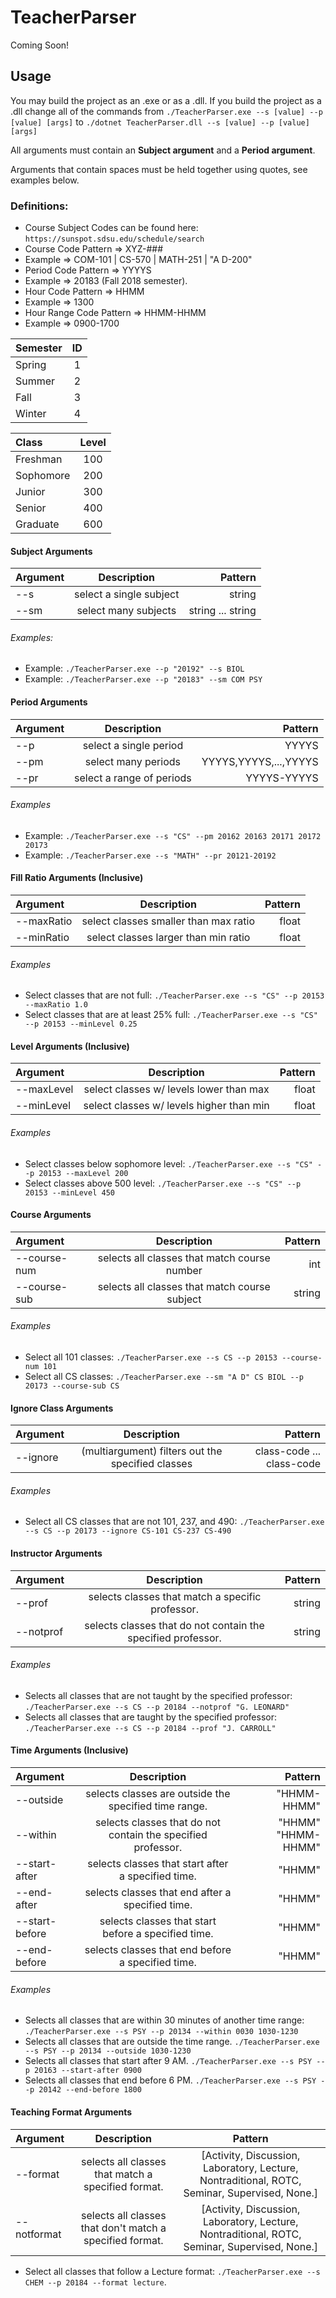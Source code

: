# TeacherParser
Coming Soon!
## Usage
You may build the project as an .exe or as a .dll. If you build the project as a .dll change all of the commands from `./TeacherParser.exe --s [value] --p [value] [args]` to `./dotnet TeacherParser.dll --s [value] --p [value] [args]` 

All arguments must contain an **Subject argument** and a **Period argument**.

Arguments that contain spaces must be held together using quotes, see examples below.

### Definitions:
- Course Subject Codes can be found here: `https://sunspot.sdsu.edu/schedule/search`
- Course Code Pattern => XYZ-###
- Example => COM-101 | CS-570 | MATH-251 | "A D-200"
- Period Code Pattern => YYYYS
- Example => 20183 (Fall 2018 semester).
- Hour Code Pattern => HHMM
- Example => 1300
- Hour Range Code Pattern => HHMM-HHMM
- Example => 0900-1700

| Semester   |      ID      | 
|:----------|:-------------:|
| Spring | 1 | 
| Summer | 2 |
| Fall | 3 |
| Winter | 4 |


| Class   |      Level      | 
|:----------|:-------------:|
| Freshman | 100 | 
| Sophomore | 200 |
| Junior | 300 |
| Senior | 400 |
| Graduate | 600 |

#### Subject Arguments
| Argument | Description | Pattern|
|:----------|:-------------:|------:|
| --s | select a single subject | string |
| --sm | select many subjects | string ... string |
###### Examples:
- Example: `./TeacherParser.exe --p "20192" --s BIOL`
- Example: `./TeacherParser.exe --p "20183" --sm COM PSY`

#### Period Arguments
| Argument   |      Description      |  Pattern |
|:----------|:-------------:|------:|
| --p | select a single period | YYYYS |
| --pm | select many periods | YYYYS,YYYYS,...,YYYYS |
| --pr | select a range of periods | YYYYS-YYYYS |

###### Examples
- Example: `./TeacherParser.exe --s "CS" --pm 20162 20163 20171 20172 20173`
- Example: `./TeacherParser.exe --s "MATH" --pr 20121-20192`

#### Fill Ratio Arguments (Inclusive)

| Argument   |      Description      |  Pattern |
|:----------|:-------------:|------:|
| --maxRatio | select classes smaller than max ratio | float |
| --minRatio | select classes larger than min ratio | float |
###### Examples
- Select classes that are not full: `./TeacherParser.exe --s "CS" --p 20153 --maxRatio 1.0` 
- Select classes that are at least 25% full: `./TeacherParser.exe --s "CS" --p 20153 --minLevel 0.25`

#### Level Arguments (Inclusive)

| Argument   |      Description      |  Pattern |
|:----------|:-------------:|------:|
| --maxLevel | select classes w/ levels lower than max | float |
| --minLevel | select classes w/ levels higher than min | float |
###### Examples
- Select classes below sophomore level: `./TeacherParser.exe --s "CS" --p 20153 --maxLevel 200`
- Select classes above 500 level: `./TeacherParser.exe --s "CS" --p 20153 --minLevel 450`

#### Course Arguments
| Argument | Description | Pattern |
|:---------|:----------------:|----------:|
|--course-num| selects all classes that match course number | int |
|--course-sub| selects all classes that match course subject | string |

###### Examples
- Select all 101 classes: `./TeacherParser.exe --s CS --p 20153 --course-num 101`
- Select all CS classes: `./TeacherParser.exe --sm "A D" CS BIOL --p 20173 --course-sub CS`

#### Ignore Class Arguments
| Argument | Description | Pattern |
|:---------|:----------------:|----------:|
| --ignore | (multiargument) filters out the specified classes | class-code ... class-code |
###### Examples
- Select all CS classes that are not 101, 237, and 490: `./TeacherParser.exe --s CS --p 20173 --ignore CS-101 CS-237 CS-490`

#### Instructor Arguments
| Argument | Description | Pattern |
|:---------|:----------------:|----------:|
| --prof | selects classes that match a specific professor. | string |
| --notprof | selects classes that do not contain the specified professor. | string |

###### Examples
- Selects all classes that are not taught by the specified professor: `./TeacherParser.exe --s CS --p 20184 --notprof "G. LEONARD"`
- Selects all classes that are taught by the specified professor: `./TeacherParser.exe --s CS --p 20184 --prof "J. CARROLL"`

#### Time Arguments (Inclusive)
| Argument | Description | Pattern |
|:---------|:----------------:|----------:|
| --outside | selects classes are outside the specified time range. | "HHMM-HHMM" |
| --within | selects classes that do not contain the specified professor. | "HHMM" "HHMM-HHMM" |
| --start-after | selects classes that start after a specified time. | "HHMM" |
| --end-after | selects classes that end after a specified time. | "HHMM" |
| --start-before | selects classes that start before a specified time. | "HHMM" |
| --end-before | selects classes that end before a specified time. | "HHMM" |

###### Examples
- Selects all classes that are within 30 minutes of another time range: `./TeacherParser.exe --s PSY --p 20134 --within 0030 1030-1230`
- Selects all classes that are outside the time range. `./TeacherParser.exe --s PSY --p 20134 --outside 1030-1230`
- Selects all classes that start after 9 AM. `./TeacherParser.exe --s PSY --p 20163 --start-after 0900`
- Selects all classes that end before 6 PM. `./TeacherParser.exe --s PSY --p 20142 --end-before 1800`

#### Teaching Format Arguments
| Argument | Description | Pattern |
|:---------|:----------------:|:----------:|
| --format | selects all classes that match a specified format. |  \[Activity, Discussion, Laboratory, Lecture, Nontraditional, ROTC, Seminar, Supervised, None.] |
| --notformat | selects all classes that don't match a specified format. |  \[Activity, Discussion, Laboratory, Lecture, Nontraditional, ROTC, Seminar, Supervised, None.] |

- Select all classes that follow a Lecture format: `./TeacherParser.exe --s CHEM --p 20184 --format lecture`.
